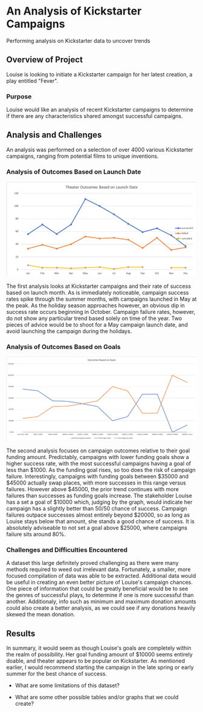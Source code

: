# An Analysis of Kickstarter Campaigns
Performing analysis on Kickstarter data to uncover trends

## Overview of Project
Louise is looking to initiate a Kickstarter campaign for her latest creation, a play entitled "Fever".

### Purpose
Louise would like an analysis of recent Kickstarter campaigns to determine if there are any characteristics shared amongst successful campaigns.

## Analysis and Challenges
An analysis was performed on a selection of over 4000 various Kickstarter campaigns, ranging from potential films to unique inventions.

### Analysis of Outcomes Based on Launch Date
![Theater_Outcomes_vs_Launch](https://github.com/michael999999999/kickstarter-analysis/blob/main/Theater_Outcomes_vs_Launch.png)

The first analysis looks at Kickstarter campaigns and their rate of success based on launch month. As is immediately noticeable, campaign success rates spike through the summer months, with campaigns launched in May at the peak. As the holiday season approaches however, an obvious dip in success rate occurs beginning in October. Campaign failure rates, however, do not show any particular trend based solely on time of the year. Two pieces of advice would be to shoot for a May campaign launch date, and avoid launching the campaign during the holidays.

### Analysis of Outcomes Based on Goals
![Outcomes_vs_Goals](https://github.com/michael999999999/kickstarter-analysis/blob/main/Outcomes_vs_Goals.png)

The second analysis focuses on campaign outcomes relative to their goal funding amount. Predictably, campaigns with lower funding goals show a higher success rate, with the most successful campaigns having a goal of less than $1000. As the funding goal rises, so too does the risk of campaign failure. Interestingly, campaigns with funding goals between $35000 and $45000 actually swap places, with more successes in this range versus failures. However above $45000, the prior trend continues with more failures than successes as funding goals increase. The stakeholder Louise has a set a goal of $10000 which, judging by the graph, would indicate her campaign has a slightly better than 50/50 chance of success. Campaign failures outpace successes almost entirely beyond $20000, so as long as Louise stays below that amount, she stands a good chance of success. It is absolutely adviseable to not set a goal above $25000, where campaigns failure sits around 80%.

### Challenges and Difficulties Encountered
A dataset this large definitely proved challenging as there were many methods required to weed out irrelevant data. Fortunately, a smaller, more focused compilation of data was able to be extracted. Additional data would be useful in creating an even better picture of Louise's campaign chances. One piece of information that could be greatly beneficial would be to see the genres of successful plays, to determine if one is more successful than another. Additionaly, info such as minimum and maximum donation amounts could also create a better analysis, as we could see if any donations heavily skewed the mean donation. 

## Results
In summary, it would seem as though Louise's goals are completely within the realm of possibility. Her goal funding amount of $10000 seems entirely doable, and theater appears to be popular on Kickstarter. As mentioned earlier, I would recommend starting the campaign in the late spring or early summer for the best chance of success. 

- What are some limitations of this dataset?

- What are some other possible tables and/or graphs that we could create?
